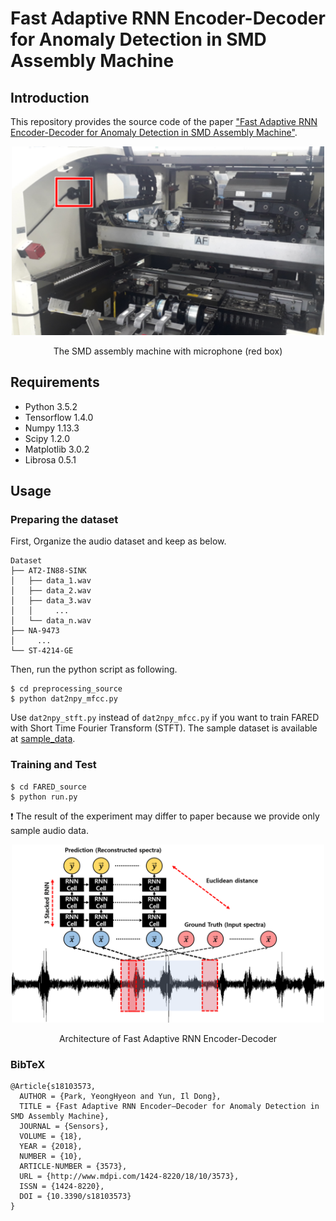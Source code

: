 Fast Adaptive RNN Encoder-Decoder for Anomaly Detection in SMD Assembly Machine
=====

## Introduction
This repository provides the source code of the paper <a href="https://www.mdpi.com/1424-8220/18/10/3573">"Fast Adaptive RNN Encoder-Decoder for Anomaly Detection in SMD Assembly Machine"</a>.

<div align="center">
  <img src="./figures/microphone.png" width="500">  
  <p>The SMD assembly machine with microphone (red box)</p>
</div>


## Requirements
* Python 3.5.2  
* Tensorflow 1.4.0  
* Numpy 1.13.3  
* Scipy 1.2.0  
* Matplotlib 3.0.2  
* Librosa 0.5.1


## Usage
### Preparing the dataset
First, Organize the audio dataset and keep as below.  
```
Dataset
├── AT2-IN88-SINK
│   ├── data_1.wav
│   ├── data_2.wav
│   ├── data_3.wav
│   │     ...
│   └── data_n.wav
├── NA-9473
│     ...
└── ST-4214-GE
```
Then, run the python script as following.  
```
$ cd preprocessing_source
$ python dat2npy_mfcc.py
```
Use `dat2npy_stft.py` instead of `dat2npy_mfcc.py` if you want to train FARED with Short Time Fourier Transform (STFT). The sample dataset is available at [sample_data](https://github.com/YeongHyeon/FARED_for_Anomaly_Detection/tree/master/sample_data).

### Training and Test
```
$ cd FARED_source
$ python run.py
```
:exclamation: The result of the experiment may differ to paper because we provide only sample audio data.

<div align="center">
  <img src="./figures/model.png" width="500">  
  <p>Architecture of Fast Adaptive RNN Encoder-Decoder</p>  
</div>


### BibTeX
```
@Article{s18103573,
  AUTHOR = {Park, YeongHyeon and Yun, Il Dong},
  TITLE = {Fast Adaptive RNN Encoder–Decoder for Anomaly Detection in SMD Assembly Machine},
  JOURNAL = {Sensors},
  VOLUME = {18},
  YEAR = {2018},
  NUMBER = {10},
  ARTICLE-NUMBER = {3573},
  URL = {http://www.mdpi.com/1424-8220/18/10/3573},
  ISSN = {1424-8220},
  DOI = {10.3390/s18103573}
}
```
